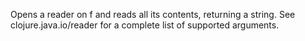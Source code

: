   Opens a reader on f and reads all its contents, returning a string.
  See clojure.java.io/reader for a complete list of supported arguments.